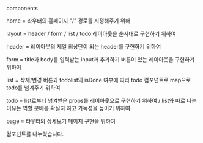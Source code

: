 components

home = 라우터의 홈페이지 "/" 경로를 지정해주기 위해

layout = header / form / list / todo 레이아웃을 순서대로 구현하기 위하여

header = 레이아웃의 제일 최상단이 되는 header를 구현하기 위하여

form = title과 body를 입력받는 input과 추가하기 버튼이 있는 레이아웃을 구현하기 위하여

list = 삭제/변경 버튼과 todolist의 isDone 여부에 따라 todo 컴포넌트로 map으로 todo를 넘겨주기 위하여

todo = list로부터 넘겨받은 props를 레이아웃으로 구현하기 위하여 /
list와 따로 나눈 이유는 역할 분배를 확실히 하고 가독성을 높이기 위하여

page = 라우터의 상세보기 페이지 구현을 위하여

컴포넌트를 나누었습니다.